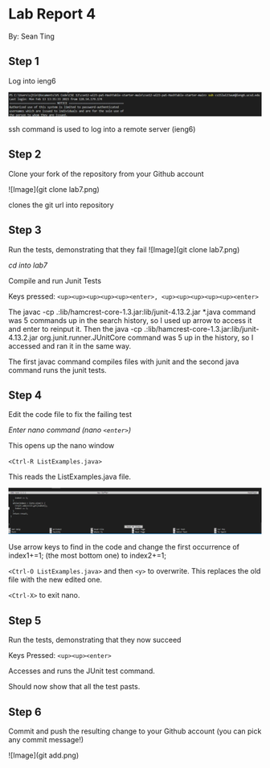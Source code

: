 # **Lab Report 4**
By: Sean Ting

## Step 1
Log into ieng6

![Image](LogIn.png)

ssh command is used to log into a remote server (ieng6)

## Step 2
Clone your fork of the repository from your Github account

![Image](git clone lab7.png)

clones the git url into repository

## Step 3
Run the tests, demonstrating that they fail
![Image](git clone lab7.png)

*cd into lab7*

Compile and run Junit Tests

Keys pressed: `<up><up><up><up><up><enter>, <up><up><up><up><up><enter>`

The javac -cp .:lib/hamcrest-core-1.3.jar:lib/junit-4.13.2.jar *.java command was 5 commands up in the search history, so I used up arrow to access it and enter to reinput it. Then the java -cp .:lib/hamcrest-core-1.3.jar:lib/junit-4.13.2.jar org.junit.runner.JUnitCore command was 5 up in the history, so I accessed and ran it in the same way.
  
The first javac command compiles files with junit and the second java command runs the junit tests.
  
## Step 4
Edit the code file to fix the failing test

*Enter nano command (nano `<enter>`)*

This opens up the nano window
  
`<Ctrl-R ListExamples.java>`

This reads the ListExamples.java file.

![Image](ListExamplesRead.png)

Use arrow keys to find in the code and change the first occurrence of index1+=1; (the most bottom one) to index2+=1;
  
`<Ctrl-O ListExamples.java>` and then `<y>` to overwrite. This replaces the old file with the new edited one.
  
`<Ctrl-X>` to exit nano.
 
## Step 5
Run the tests, demonstrating that they now succeed

Keys Pressed: `<up><up><enter>`

Accesses and runs the JUnit test command.

Should now show that all the test pasts.

## Step 6
Commit and push the resulting change to your Github account (you can pick any commit message!)

![Image](git add.png)

